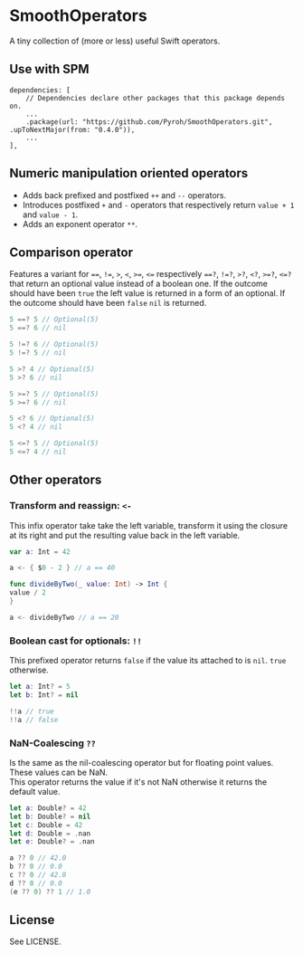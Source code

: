 # SmoothOperators

A tiny collection of (more or less) useful Swift operators.

## Use with SPM

```Text
dependencies: [
    // Dependencies declare other packages that this package depends on.
    ...
    .package(url: "https://github.com/Pyroh/SmoothOperators.git", .upToNextMajor(from: "0.4.0")),
    ...
],
```

## Numeric manipulation oriented operators

- Adds back prefixed and postfixed `++` and `--` operators.
- Introduces postfixed `+` and `-` operators that respectively return `value + 1` and  `value - 1`.
- Adds an exponent operator `**`.

## Comparison operator

Features a variant for `==`, `!=`, `>`, `<`, `>=`, `<=` respectively `==?`, `!=?`, `>?`, `<?`, `>=?`, `<=?` that return an optional value instead of a boolean one.
If the outcome should have been `true` the left value is returned in a form of an optional. If the outcome should have been `false` `nil` is returned.

```Swift
5 ==? 5 // Optional(5)
5 ==? 6 // nil

5 !=? 6 // Optional(5)
5 !=? 5 // nil

5 >? 4 // Optional(5)
5 >? 6 // nil

5 >=? 5 // Optional(5)
5 >=? 6 // nil

5 <? 6 // Optional(5)
5 <? 4 // nil

5 <=? 5 // Optional(5)
5 <=? 4 // nil
```

## Other operators
### Transform and reassign: `<-`
This infix operator take take the left variable, transform it using the closure at its right and put the resulting value back in the left variable.

```Swift
var a: Int = 42

a <- { $0 - 2 } // a == 40

func divideByTwo(_ value: Int) -> Int {
value / 2
}

a <- divideByTwo // a == 20
```

### Boolean cast for optionals: `!!`
This prefixed operator returns `false` if the value its attached to is `nil`. `true` otherwise.

```Swift
let a: Int? = 5
let b: Int? = nil

!!a // true
!!a // false
```

### NaN-Coalescing `??`
Is the same as the nil-coalescing operator but for floating point values. These values can be NaN.   
This operator returns the value if it's not NaN otherwise it returns the default value.

```Swift
let a: Double? = 42
let b: Double? = nil
let c: Double = 42
let d: Double = .nan
let e: Double? = .nan

a ?? 0 // 42.0
b ?? 0 // 0.0
c ?? 0 // 42.0
d ?? 0 // 0.0
(e ?? 0) ?? 1 // 1.0
```

## License

See LICENSE.
